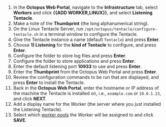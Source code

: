 1. In the **Octopus Web Portal**, navigate to the **Infrastructure** tab, select **Workers** and click **{{ADD WORKER,LINUX}}**, and select **Listening Tentacle**.
1. Make a note of the **Thumbprint** (the long alphanumerical string).
1. On the Linux Tentacle Server, run `/opt/octopus/tentacle/configure-tentacle.sh` in a terminal window to configure the Tentacle.
1. Give the Tentacle instance a name (default `Tentacle`) and press **Enter**.
1. Choose **1) Listening** for the **kind of Tentacle** to configure, and press **Enter**.
1. Configure the folder to store log files and press **Enter**.
1. Configure the folder to store applications and press **Enter**.
1. Enter the default listening port **10933** to use and press **Enter**.
1. Enter the **Thumbprint** from the Octopus Web Portal and press **Enter**.
1. Review the configuration commands to be run that are displayed, and press **Enter** to install the Tentacle.
1. Back in the **Octopus Web Portal**, enter the hostname or IP address of the machine the Tentacle is installed on, i.e., `example.com` or `10.0.1.23`, and click **NEXT**.
1. Add a display name for the Worker (the server where you just installed the Listening Tentacle).
1. Select which [worker pools](/docs/infrastructure/workers/worker-pools/) the Worker will be assigned to and click **SAVE**.
